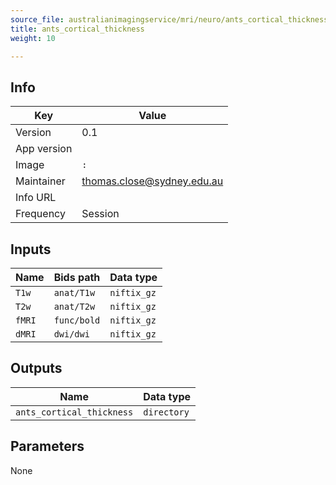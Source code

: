 ```yaml
---
source_file: australianimagingservice/mri/neuro/ants_cortical_thickness.py
title: ants_cortical_thickness
weight: 10

---
```




## Info
|Key|Value|
|---|-----|
|Version|0.1|
|App version||
|Image|`:`|
|Maintainer|thomas.close@sydney.edu.au|
|Info URL||
|Frequency|Session|

## Inputs
|Name|Bids path|Data type|
|----|---------|---------|
|`T1w`|`anat/T1w`|`niftix_gz`|
|`T2w`|`anat/T2w`|`niftix_gz`|
|`fMRI`|`func/bold`|`niftix_gz`|
|`dMRI`|`dwi/dwi`|`niftix_gz`|

## Outputs
|Name|Data type|
|----|---------|
|`ants_cortical_thickness`|`directory`|

## Parameters
None

